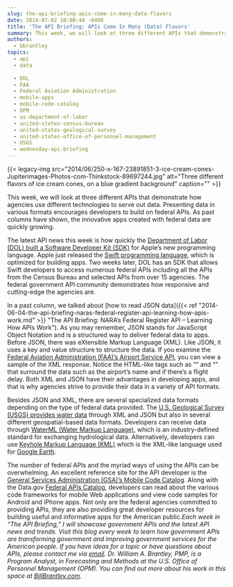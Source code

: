 ```yaml
---
slug: the-api-briefing-apis-come-in-many-data-flavors
date: 2014-07-02 10:00:44 -0400
title: 'The API Briefing: APIs Come In Many (Data) Flavors'
summary: This week, we will look at three different APIs that demonstrate how agencies use different technologies to serve out data. Presenting data in various formats encourages developers to build on federal APIs. As past columns have shown, the innovative apps created with federal data are quickly growing. The latest API news this week is how
authors:
  - bbrantley
topics:
  - api
  - data
  
  - DOL
  - FAA
  - Federal Aviation Administration
  - mobile-apps
  - mobile-code-catalog
  - OPM
  - us-department-of-labor
  - united-states-census-bureau
  - united-states-geological-survey
  - united-states-office-of-personnel-management
  - USGS
  - wednesday-api-briefing
---
```


{{< legacy-img src="2014/06/250-x-167-23891851-3-ice-cream-cones-Jupiterimages-Photos-com-Thinkstock-89697244.jpg" alt="Three different flavors of ice cream cones, on a blue gradient background" caption="" >}} 

This week, we will look at three different APIs that demonstrate how agencies use different technologies to serve out data. Presenting data in various formats encourages developers to build on federal APIs. As past columns have shown, the innovative apps created with federal data are quickly growing.

The latest API news this week is how quickly the <a href="https://github.com/USDepartmentofLabor/Swift-Federal-Data-SDK" target="_blank">Department of Labor (DOL) built a Software Developer Kit (SDK)</a> for Apple’s new programming language. Apple just released the <a href="https://developer.apple.com/swift/" target="_blank">Swift programming language</a>, which is optimized for building apps. Two weeks later, DOL has an SDK that allows Swift developers to access numerous federal APIs including all the APIs from the Census Bureau and selected APIs from over 15 agencies. The federal government API community demonstrates how responsive and cutting-edge the agencies are.

In a past column, we talked about [how to read JSON data]({{< ref "2014-06-04-the-api-briefing-naras-federal-register-api-learning-how-apis-work.md" >}} "The API Briefing:  NARA’s Federal Register API – Learning How APIs Work"). As you may remember, JSON stands for JavaScript Object Notation and is a structured way to deliver federal data to apps. Before JSON, there was eXtensible Markup Language (XML). Like JSON, it uses a key and value structure to structure the data. If you examine the <a href="http://services.faa.gov/docs/services/airport/#airportStatus" target="_blank">Federal Aviation Administration (FAA)’s Airport Service API</a>, you can view a sample of the XML response. Notice the HTML-like tags such as “<Name>” and “<Delay>” that surround the data such as the airport’s name and if there&#8217;s a flight delay. Both XML and JSON have their advantages in developing apps, and that is why agencies strive to provide their data in a variety of API formats.

Besides JSON and XML, there are several specialized data formats depending on the type of federal data provided. The <a href="http://waterservices.usgs.gov/" target="_blank">U.S. Geological Survey (USGS) provides water data</a> through XML and JSON but also in several different geospatial-based data formats. Developers can receive data through <a href="http://his.cuahsi.org/wofws.html" target="_blank">WaterML (Water Markup Language)</a>, which is an industry-defined standard for exchanging hydrological data. Alternatively, developers can use <a href="http://en.wikipedia.org/wiki/Keyhole_Markup_Language" target="_blank">Keyhole Markup Language (KML)</a> which is the XML-like language used for <a href="https://www.google.com/earth/" target="_blank">Google Earth</a>.

The number of federal APIs and the myriad ways of using the APIs can be overwhelming. An excellent reference site for the API developer is the <a href="http://gsa.github.io/Mobile-Code-Catalog/" target="_blank">General Services Administration (GSA)’s Mobile Code Catalog</a>. Along with the Data.gov <a href="http://www.data.gov/developers/apis" target="_blank">Federal APIs Catalog</a>, developers can read about the various code frameworks for mobile Web applications and view code samples for Android and iPhone apps. Not only are the federal agencies committed to providing APIs, they are also providing great developer resources for building useful and informative apps for the American public._Each week in “The API Briefing,” I will showcase government APIs and the latest API news and trends. Visit this blog every week to learn how government APIs are transforming government and improving government services for the American people. If you have ideas for a topic or have questions about APIs, please contact me via [email](mailto:William.Brantley@opm.gov)._
_Dr. William A. Brantley, PMP, is a Program Analyst, in Forecasting and Methods at the U.S. Office of Personnel Management (OPM). You can find out more about his work in this space at <a href="http://billbrantley.com/" target="_blank">BillBrantley.com</a>._

<div class="copyIcon copy0">
</div>

<div class="pasteIcon paste0">
</div>

<div class="notifyIcon">
</div>
